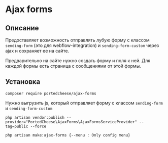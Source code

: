 # Ajax forms

##  Описание

Предоставляет возможность отправлять лубую форму с классом `sending-form` (это для webflow-integration) и `sending-form-custom` через ajax и сохраняет ее на сайте.

Предварительно на сайте нужно создать форму и поля к ней. Для каждой формы есть страница с сообщениями от этой формы.

## Установка

`composer require portedcheese/ajax-forms`

Нужно выгрузить js, который отправляет форму с классом `sending-form` и `sending-form-custom`

`php artisan vendor:publish --provider="PortedCheese\AjaxForms\AjaxFormsServiceProvider" --tag=public --force`

`php artisan make:ajax-forms {--menu : Only config menu}`